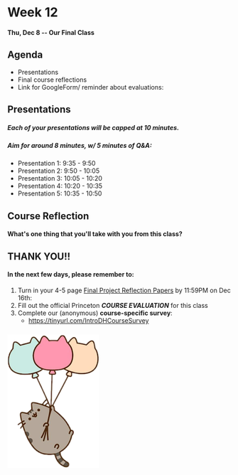 # Week 12

#### Thu, Dec 8 -- Our Final Class



## Agenda

- Presentations
- Final course reflections
- Link for GoogleForm/ reminder about evaluations:



## Presentations

##### Each of your presentations will be capped at 10 minutes.   
##### Aim for around 8 minutes, w/ 5 minutes of Q&A: 

* Presentation 1: 9:35 - 9:50
* Presentation 2: 9:50 - 10:05
* Presentation 3: 10:05 - 10:20
* Presentation 4: 10:20 - 10:35
* Presentation 5: 10:35 - 10:50


## Course Reflection 

#### What's one thing that you'll take with you from this class? 



## THANK YOU!!

#### In the next few days, please remember to: 
1. Turn in your 4-5 page [Final Project Reflection Papers](https://github.com/sceckert/IntroDHSFall2022/blob/main/_assignments/final-project-papers.md) by 11:59PM on Dec 16th: 
2. Fill out the official Princeton ***COURSE EVALUATION*** for this class
3. Complete our (anonymous) **course-specific survey**:
	- https://tinyurl.com/IntroDHCourseSurvey

### ![images](../images/pusheen-balloons.png)

